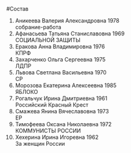 #Состав
1. Аникеева Валерия Александровна 1978   
    собрание-работа
2. Афанасьева Татьяна Станиславовна 1969   
    СОЦИАЛЬНОЙ ЗАЩИТЫ
3. Еракова Анна Владимировна 1976   
    КПРФ
4. Захарченко Ольга Сергеевна 1975   
    ЛДПР
5. Львова Светлана Васильевна 1970   
    СР
6. Морозова Екатерина Алексеевна 1985   
    ЯБЛОКО
7. Рогальчук Ирина Дмитриевна 1961   
    Российский Красный Крест
8. Смажева Янина Вячеславовна 1973   
    ЕР
9. Тимофеева Оксана Николаевна 1972   
    КОММУНИСТЫ РОССИИ
10. Хехерина Ирина Игоревна 1962   
    За женщин России
